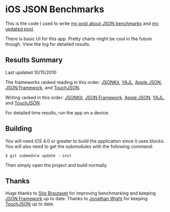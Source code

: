# iOS JSON Benchmarks

This is the code I used to write [my post about JSON benchmarks](http://samsoff.es/post/iphone-json-benchmarks) and [my updated post](http://samsoff.es/posts/updated-iphone-json-benchmarks).

There is basic UI for this app. Pretty charts might be cool in the future though. View the log for detailed results.

## Results Summary

Last updated 10/15/2010

The frameworks ranked reading in this order: [JSONKit][], [YAJL][], [Apple JSON][], [JSON Framework][], and [TouchJSON][].

Writing ranked in this order: [JSONKit][], [JSON Framework][], [Apple JSON][], [YAJL][], and [TouchJSON][].

For detailed time results, run the app on a device.

## Building

You will need iOS 4.0 or greater to build the application since it uses blocks. You will also need to get the submodules with the following command:

    $ git submodule update --init

Then simply open the project and build normally.

## Thanks

Huge thanks to [Stig Brautaset](http://github.com/stig) for improving benchmarking and keeping [JSON Framework][] up to date. Thanks to [Jonathan Wight](http://github.com/schwa) for keeping [TouchJSON][] up to date.

[Apple JSON]: http://samsoff.es/posts/parsing-json-with-the-iphones-private-json-framework
[TouchJSON]: http://github.com/schwa/TouchJSON
[JSON Framework]: http://github.com/stig/json-framework
[YAJL]: http://github.com/gabriel/yajl-objc
[JSONKit]: http://github.com/johnezang/JSONKit
